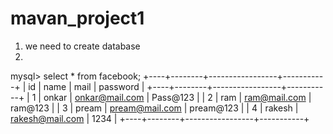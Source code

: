 # mavan_project1
1. we need to create database
2. 
mysql> select * from facebook;
+----+--------+-----------------+-----------+
| id | name   | mail            | password  |
+----+--------+-----------------+-----------+
|  1 | onkar  | onkar@mail.com  | Pass@123  |
|  2 | ram    | ram@mail.com    | ram@123   |
|  3 | pream  | pream@mail.com  | pream@123 |
|  4 | rakesh | rakesh@mail.com | 1234      |
+----+--------+-----------------+-----------+

